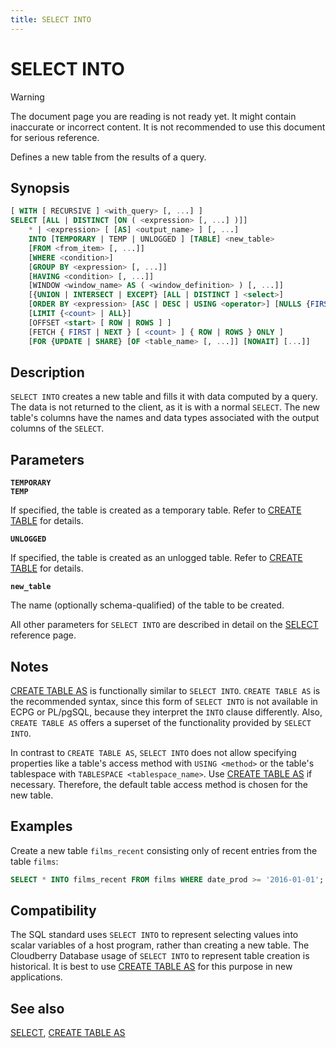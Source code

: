 ```yaml
---
title: SELECT INTO
---
```


# SELECT INTO

> [!WARNING]
> The document page you are reading is not ready yet. It might contain inaccurate or incorrect content. It is not recommended to use this document for serious reference.

Defines a new table from the results of a query.

## Synopsis

```sql
[ WITH [ RECURSIVE ] <with_query> [, ...] ]
SELECT [ALL | DISTINCT [ON ( <expression> [, ...] )]]
    * | <expression> [ [AS] <output_name> ] [, ...]
    INTO [TEMPORARY | TEMP | UNLOGGED ] [TABLE] <new_table>
    [FROM <from_item> [, ...]]
    [WHERE <condition>]
    [GROUP BY <expression> [, ...]]
    [HAVING <condition> [, ...]]
    [WINDOW <window_name> AS ( <window_definition> ) [, ...]]
    [{UNION | INTERSECT | EXCEPT} [ALL | DISTINCT ] <select>]
    [ORDER BY <expression> [ASC | DESC | USING <operator>] [NULLS {FIRST | LAST}] [, ...]]
    [LIMIT {<count> | ALL}]
    [OFFSET <start> [ ROW | ROWS ] ]
    [FETCH { FIRST | NEXT } [ <count> ] { ROW | ROWS } ONLY ]
    [FOR {UPDATE | SHARE} [OF <table_name> [, ...]] [NOWAIT] [...]]
```

## Description

`SELECT INTO` creates a new table and fills it with data computed by a query. The data is not returned to the client, as it is with a normal `SELECT`. The new table's columns have the names and data types associated with the output columns of the `SELECT`.

## Parameters

**`TEMPORARY`**<br />
**`TEMP`**

If specified, the table is created as a temporary table. Refer to [CREATE TABLE](/docs/sql-stmts/sql-stmt-create-table.md) for details.

**`UNLOGGED`**

If specified, the table is created as an unlogged table. Refer to [CREATE TABLE](/docs/sql-stmts/sql-stmt-create-table.md) for details.

**`new_table`**

The name (optionally schema-qualified) of the table to be created.

All other parameters for `SELECT INTO` are described in detail on the [SELECT](/docs/sql-stmts/sql-stmt-select.md) reference page.


## Notes

[CREATE TABLE AS](/docs/sql-stmts/sql-stmt-create-table-as.md) is functionally similar to `SELECT INTO`. `CREATE TABLE AS` is the recommended syntax, since this form of `SELECT INTO` is not available in ECPG or PL/pgSQL, because they interpret the `INTO` clause differently. Also, `CREATE TABLE AS` offers a superset of the functionality provided by `SELECT INTO`.

In contrast to `CREATE TABLE AS`, `SELECT INTO` does not allow specifying properties like a table's access method with `USING <method>` or the table's tablespace with `TABLESPACE <tablespace_name>`. Use [CREATE TABLE AS](/docs/sql-stmts/sql-stmt-create-table-as.md) if necessary. Therefore, the default table access method is chosen for the new table.

## Examples

Create a new table `films_recent` consisting only of recent entries from the table `films`:

```sql
SELECT * INTO films_recent FROM films WHERE date_prod >= '2016-01-01';
```

## Compatibility

The SQL standard uses `SELECT INTO` to represent selecting values into scalar variables of a host program, rather than creating a new table. The Cloudberry Database usage of `SELECT INTO` to represent table creation is historical. It is best to use [CREATE TABLE AS](/docs/sql-stmts/sql-stmt-create-table-as.md) for this purpose in new applications.

## See also

[SELECT](/docs/sql-stmts/sql-stmt-select.md), [CREATE TABLE AS](/docs/sql-stmts/sql-stmt-create-table-as.md)
